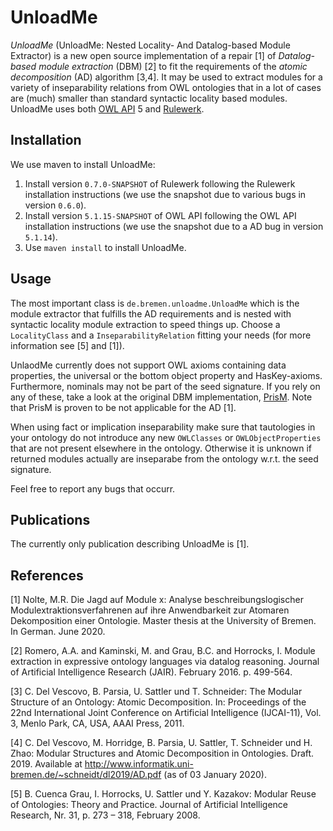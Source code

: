 # UnloadMe


*UnloadMe* (UnloadMe: Nested Locality- And Datalog-based Module Extractor) is a new open source implementation of a repair [1] of *Datalog-based module extraction* (DBM) [2] to fit the requirements of the *atomic decomposition* (AD) algorithm [3,4].
It may be used to extract modules for a variety of inseparability relations from OWL ontologies that in a lot of cases are (much) smaller than standard syntactic locality based modules.
UnloadMe uses both [OWL API](https://github.com/owlcs/owlapi) 5 and [Rulewerk](https://github.com/knowsys/rulewerk).

## Installation
We use maven to install UnloadMe:
1. Install version `0.7.0-SNAPSHOT` of Rulewerk following the Rulewerk installation instructions (we use the snapshot due to various bugs in version `0.6.0`).
2. Install version `5.1.15-SNAPSHOT` of OWL API following the OWL API installation instructions (we use the snapshot due to a AD bug in version `5.1.14`).
3. Use `maven install` to install UnloadMe.

## Usage
The most important class is `de.bremen.unloadme.UnloadMe` which is the module extractor that fulfills the AD requirements and is nested with syntactic locality module extraction to speed things up. Choose a `LocalityClass` and a `InseparabilityRelation` fitting your needs (for more information see [5] and [1]).

UnlaodMe currently does not support OWL axioms containing data properties, the universal or the bottom object property and HasKey-axioms.
Furthermore, nominals may not be part of the seed signature. If you rely on any of these, take a look at the original DBM implementation, [PrisM](https://github.com/anaphylactic/PrisM). Note that PrisM is proven to be not applicable for the AD [1].

When using fact or implication inseparability make sure that tautologies in your ontology do not introduce any new `OWLClasses` or `OWLObjectProperties` that are not present elsewhere in the ontology. Otherwise it is unknown if returned modules actually are inseparabe from the ontology w.r.t. the seed signature.

Feel free to report any bugs that occurr.

## Publications
The currently only publication describing UnloadMe is [1].

## References
[1] Nolte, M.R. Die Jagd auf Module x: Analyse beschreibungslogischer Modulextraktionsverfahrenen auf ihre Anwendbarkeit zur Atomaren Dekomposition einer Ontologie. Master thesis at the University of Bremen. In German. June 2020.

[2] Romero, A.A. and Kaminski, M. and Grau, B.C. and Horrocks, I. Module extraction in expressive ontology languages via datalog reasoning. Journal of Artificial Intelligence Research (JAIR). February 2016. p. 499-564.

[3] C. Del Vescovo, B. Parsia, U. Sattler und T. Schneider: The Modular Structure of an Ontology: Atomic Decomposition. In: Proceedings of the 22nd International Joint Conference on Artificial Intelligence (IJCAI-11), Vol. 3, Menlo Park, CA, USA, AAAI Press, 2011.

[4] C. Del Vescovo, M. Horridge, B. Parsia, U. Sattler, T. Schneider und H. Zhao: Modular Structures and Atomic Decomposition in Ontologies. Draft. 2019. Available at http://www.informatik.uni-bremen.de/~schneidt/dl2019/AD.pdf (as of 03 January 2020).

[5] B. Cuenca Grau, I. Horrocks, U. Sattler und Y. Kazakov: Modular Reuse of Ontologies: Theory and Practice. Journal of Artificial Intelligence Research, Nr. 31, p. 273 – 318, February 2008.
